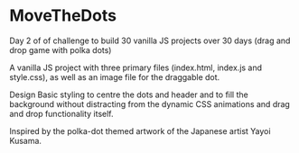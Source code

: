 # MoveTheDots
Day 2 of  of challenge to build 30 vanilla JS projects over 30 days (drag and drop game with polka dots)

A vanilla JS project with three primary files (index.html, index.js and style.css), as well as an image file
for the draggable dot.

Design
Basic styling to centre the dots and header and to fill the background without distracting from the dynamic CSS animations 
and drag and drop functionality itself.

Inspired by the polka-dot themed artwork of the Japanese artist Yayoi Kusama.
